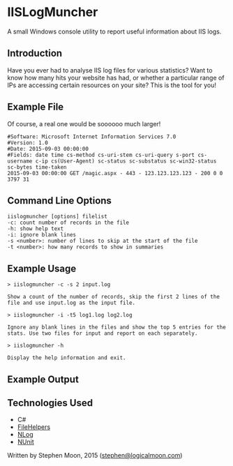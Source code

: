# IISLogMuncher
A small Windows console utility to report useful information about IIS logs.

## Introduction

Have you ever had to analyse IIS log files for various statistics? Want to know
how many hits your website has had, or whether a particular range of IPs are
accessing certain resources on your site? This is the tool for you!

## Example File
Of course, a real one would be soooooo much larger!
```
#Software: Microsoft Internet Information Services 7.0
#Version: 1.0
#Date: 2015-09-03 00:00:00
#Fields: date time cs-method cs-uri-stem cs-uri-query s-port cs-username c-ip cs(User-Agent) sc-status sc-substatus sc-win32-status sc-bytes time-taken
2015-09-03 00:00:00 GET /magic.aspx - 443 - 123.123.123.123 - 200 0 0 3797 31
```

## Command Line Options
```
iislogmuncher [options] filelist
-c: count number of records in the file
-h: show help text
-i: ignore blank lines
-s <number>: number of lines to skip at the start of the file
-t <number>: how many records to show in summaries
```

## Example Usage
```
> iislogmuncher -c -s 2 input.log

Show a count of the number of records, skip the first 2 lines of the file and use input.log as the input file.

> iislogmuncher -i -t5 log1.log log2.log

Ignore any blank lines in the files and show the top 5 entries for the stats. Use two files for input and report on each separately.

> iislogmuncher -h 

Display the help information and exit.
```
## Example Output

## Technologies Used
* C#
* [FileHelpers](https://github.com/MarcosMeli/FileHelpers)
* [NLog](http://nlog-project.org/)
* [NUnit](http://www.nunit.org/)

Written by Stephen Moon, 2015 (stephen@logicalmoon.com)
